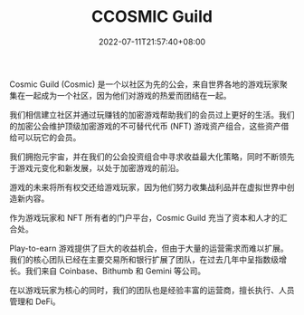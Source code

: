 ﻿---
weight: 
title: "CCOSMIC Guild"
description: "A play-and-earn fantasy crypto gaming metaverse on the Harmony blockchain."
date: 2022-07-11T21:57:40+08:00
lastmod: 2022-07-11T16:45:40+08:00
draft: false
authors: ["qianxun"]
featuredImage: "109.jpg"
link: "https://cosmicguild.io/"
tags: ["CCOSMIC Guild","Çø¿éÁ´ÓÎÏ·"]
categories: ["navigation"]
navigation: ["Çø¿éÁ´ÓÎÏ·"]
lightgallery: true
toc: true
pinned: false
recommend: false
recommend1: false
---


Cosmic Guild (Cosmic) 是一个以社区为先的公会，来自世界各地的游戏玩家聚集在一起成为一个社区，因为他们对游戏的热爱而团结在一起。

我们相信建立社区并通过玩赚钱的加密游戏帮助我们的会员过上更好的生活。我们的加密公会维护顶级加密游戏的不可替代代币 (NFT) 游戏资产组合，这些资产借给可以玩它的会员。

我们拥抱元宇宙，并在我们的公会投资组合中寻求收益最大化策略，同时不断领先于游戏元变化和新发展，以处于加密游戏的前沿。

游戏的未来将所有权交还给游戏玩家，因为他们努力收集战利品并在虚拟世界中创造新内容。

作为游戏玩家和 NFT 所有者的门户平台，Cosmic Guild 充当了资本和人才的汇合处。

Play-to-earn 游戏提供了巨大的收益机会，但由于大量的运营需求而难以扩展。我们的核心团队已经在主要交易所和银行扩展了团队，在过去几年中呈指数级增长。我们来自 Coinbase、Bithumb 和 Gemini 等公司。

在以游戏玩家为核心的同时，我们的团队也是经验丰富的运营商，擅长执行、人员管理和 DeFi。

